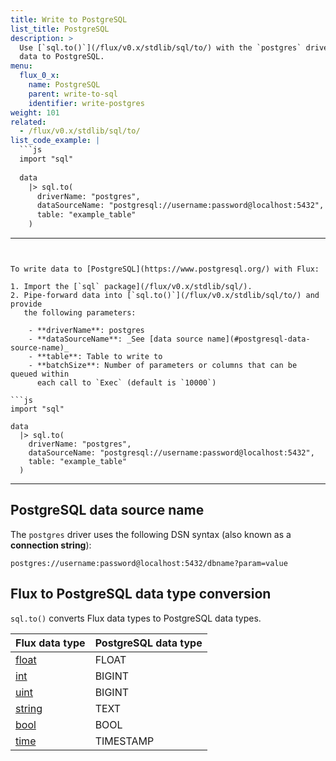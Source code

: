 ```yaml
---
title: Write to PostgreSQL
list_title: PostgreSQL
description: >
  Use [`sql.to()`](/flux/v0.x/stdlib/sql/to/) with the `postgres` driver to write
  data to PostgreSQL.
menu:
  flux_0_x:
    name: PostgreSQL
    parent: write-to-sql
    identifier: write-postgres
weight: 101
related:
  - /flux/v0.x/stdlib/sql/to/
list_code_example: |
  ```js
  import "sql"
  
  data
    |> sql.to(
      driverName: "postgres",
      dataSourceName: "postgresql://username:password@localhost:5432",
      table: "example_table"
    )
  ```
---
```


To write data to [PostgreSQL](https://www.postgresql.org/) with Flux:

1. Import the [`sql` package](/flux/v0.x/stdlib/sql/).
2. Pipe-forward data into [`sql.to()`](/flux/v0.x/stdlib/sql/to/) and provide
   the following parameters:

    - **driverName**: postgres
    - **dataSourceName**: _See [data source name](#postgresql-data-source-name)_
    - **table**: Table to write to
    - **batchSize**: Number of parameters or columns that can be queued within
      each call to `Exec` (default is `10000`)

```js
import "sql"
  
data
  |> sql.to(
    driverName: "postgres",
    dataSourceName: "postgresql://username:password@localhost:5432",
    table: "example_table"
  )
```

---

## PostgreSQL data source name
The `postgres` driver uses the following DSN syntax (also known as a **connection string**):

```
postgres://username:password@localhost:5432/dbname?param=value
```

## Flux to PostgreSQL data type conversion
`sql.to()` converts Flux data types to PostgreSQL data types.

| Flux data type                                | PostgreSQL data type |
| :-------------------------------------------- | :------------------- |
| [float](/flux/v0.x/spec/types/#numeric-types) | FLOAT                |
| [int](/flux/v0.x/spec/types/#numeric-types)   | BIGINT               |
| [uint](/flux/v0.x/spec/types/#numeric-types)  | BIGINT               |
| [string](/flux/v0.x/spec/types/#string-types) | TEXT                 |
| [bool](/flux/v0.x/spec/types/#boolean-types)  | BOOL                 |
| [time](/flux/v0.x/spec/types/#time-types)     | TIMESTAMP            |
